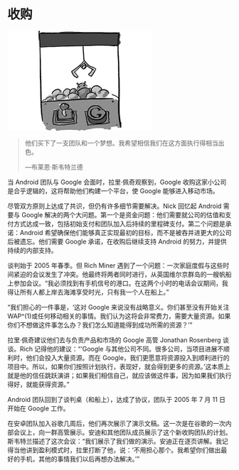 # 收购

![g05001](img/g05001.png)

> 他们买下了一支团队和一个梦想。我希望相信我们在这方面执行得相当出色。
> 
> —布莱恩·斯韦特兰德

当 Android 团队与 Google 会面时，拉里·佩奇观察到，Google 收购这家小公司是合乎逻辑的，这将帮助他们构建一个平台，使 Google 能够进入移动市场。

尽管双方原则上达成了共识，但仍有许多细节需要解决。Nick 回忆起 Android 需要与 Google 解决的两个大问题。第一个是资金问题：他们需要就公司的估值和支付方式达成一致，包括初始支付和团队加入后持续的里程碑支付。第二个问题是承诺：Android 希望确保他们能够真正实现最初的目标，而不是被吞并进更大的公司后被遗忘。他们需要 Google 承诺，在收购后继续支持 Android 的努力，并提供持续的内部支持。

谈判始于 2005 年春季。但 Rich Miner 遇到了一个问题：一次家庭度假与这些时间紧迫的会议发生了冲突。他最终将两者同时进行，从英国维尔京群岛的一艘帆船上参加会议。“我必须找到有手机信号的港口。在这两个小时的电话会议期间，我得让所有人都上岸去海滩享受时光，只有我一个人在船上。”

“我们担心的一件事是，‘这对 Google 来说没有战略意义。你们甚至没有开始关注 WAP^(1)或任何移动相关的事情。我们认为这将会非常费力，需要大量资源。如果你们不想做这件事怎么办？我们怎么知道能得到成功所需的资源？’”

拉里·佩奇建议他们去与负责产品和市场的 Google 高管 Jonathan Rosenberg 谈谈。Rich 记得他的建议：“‘Google 与其他公司不同。很多公司，当项目进展不顺利时，他们会投入大量资源。而在 Google，我们更愿意将资源投入到顺利进行的项目中。所以，如果你们按照计划执行，表现好，就会得到更多的资源。’这本质上就是他的信任跳跃演讲；如果我们相信自己，就应该做这件事，因为如果我们执行得好，就能获得资源。”

Android 团队回到了谈判桌（和船上），达成了协议，团队于 2005 年 7 月 11 日开始在 Google 工作。

在安卓团队加入谷歌几周后，他们再次展示了演示文稿。这一次是在谷歌的一次内部会议上，向一群高管展示。安迪和其他团队成员展示了这个新收购团队的计划。斯韦特兰描述了这次会议：“我们展示了我们做的演示。安迪正在逐页讲解。我记得当他讲到盈利模式时，拉里打断了他，说：‘不用担心那个。我希望你们做出最好的手机，其他的事情我们以后再想办法解决。’”
